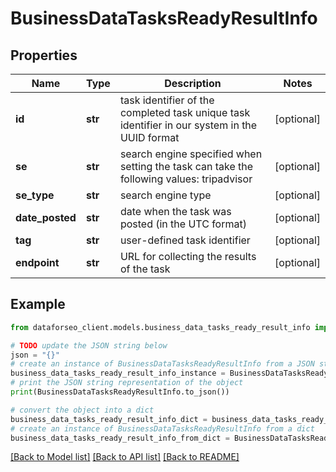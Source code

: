# BusinessDataTasksReadyResultInfo


## Properties

Name | Type | Description | Notes
------------ | ------------- | ------------- | -------------
**id** | **str** | task identifier of the completed task unique task identifier in our system in the UUID format | [optional] 
**se** | **str** | search engine specified when setting the task can take the following values: tripadvisor | [optional] 
**se_type** | **str** | search engine type | [optional] 
**date_posted** | **str** | date when the task was posted (in the UTC format) | [optional] 
**tag** | **str** | user-defined task identifier | [optional] 
**endpoint** | **str** | URL for collecting the results of the task | [optional] 

## Example

```python
from dataforseo_client.models.business_data_tasks_ready_result_info import BusinessDataTasksReadyResultInfo

# TODO update the JSON string below
json = "{}"
# create an instance of BusinessDataTasksReadyResultInfo from a JSON string
business_data_tasks_ready_result_info_instance = BusinessDataTasksReadyResultInfo.from_json(json)
# print the JSON string representation of the object
print(BusinessDataTasksReadyResultInfo.to_json())

# convert the object into a dict
business_data_tasks_ready_result_info_dict = business_data_tasks_ready_result_info_instance.to_dict()
# create an instance of BusinessDataTasksReadyResultInfo from a dict
business_data_tasks_ready_result_info_from_dict = BusinessDataTasksReadyResultInfo.from_dict(business_data_tasks_ready_result_info_dict)
```
[[Back to Model list]](../README.md#documentation-for-models) [[Back to API list]](../README.md#documentation-for-api-endpoints) [[Back to README]](../README.md)


